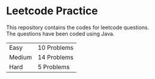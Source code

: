 # Leetcode Practice
This repository contains the codes for leetcode questions. <br>
The questions have been coded using Java. <br>
<table><tr><td>Easy</td><td>10 Problems</td></tr><tr><td>Medium</td><td>14 Problems</td></tr><tr><td>Hard</td><td>5 Problems</td></tr></table>
